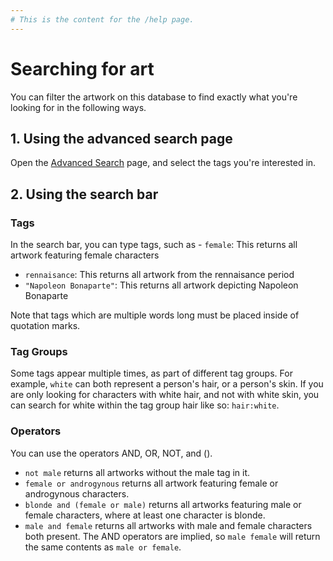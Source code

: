 ```yaml
---
# This is the content for the /help page.
---
```


# Searching for art
You can filter the artwork on this database to find exactly what you're looking for in the following ways.
## 1. Using the advanced search page
Open the [Advanced Search](https://humanartarchive.com/advanced) page, and select the tags you're interested in.

## 2. Using the search bar
### Tags
In the search bar, you can type tags, such as - `female`: This returns all artwork featuring female characters
- `rennaisance`: This returns all artwork from the rennaisance period
- `"Napoleon Bonaparte"`: This returns all artwork depicting Napoleon Bonaparte

Note that tags which are multiple words long must be placed inside of quotation marks.

### Tag Groups
Some tags appear multiple times, as part of different tag groups. For example, `white` can both represent a person's hair, or a person's skin. If you are only looking for characters with white hair, and not with white skin, you can search for white within the tag group hair like so: `hair:white`.

### Operators
You can use the operators AND, OR, NOT, and (). 
- `not male` returns all artworks without the male tag in it.
- `female or androgynous` returns all artwork featuring female or androgynous characters.
- `blonde and (female or male)` returns all artworks featuring male or female characters, where at least one character is blonde.
- `male and female` returns all artworks with male and female characters both present. 
The AND operators are implied, so `male female` will return the same contents as `male or female`.
